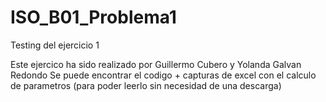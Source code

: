 # ISO_B01_Problema1
Testing del ejercicio 1

Este ejercico ha sido realizado por Guillermo Cubero y Yolanda Galvan Redondo 
Se puede encontrar el codigo +  capturas de excel con el calculo de parametros (para poder leerlo sin necesidad de una descarga)
